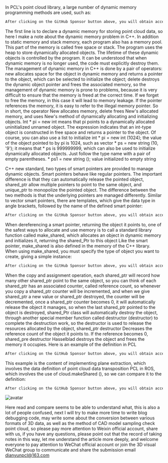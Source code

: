 In PCL's point cloud library, a large number of dynamic memory programming methods are used, such as: 

  ```python  
After clicking on the GitHub Sponsor button above, you will obtain access permissions to my private code repository ( https://github.com/slowlon/my_code_bar ) to view this blog code. By searching the code number of this blog, you can find the code you need, code number is: 2024020309573735826
  ```  
 The first line is to declare a dynamic memory for storing point cloud data, so here I make a note about the dynamic memory problem in C++. In addition to static memory and stack memory, each program also has a memory pool. This part of the memory is called free space or stack. The program uses the heap to store dynamically allocated objects. The lifetime of these dynamic objects is controlled by the program. It can be understood that when dynamic memory is no longer used, the code must explicitly destroy them. The management of dynamic memory in C++ is done by a pair of operators: new allocates space for the object in dynamic memory and returns a pointer to the object, which can be selected to initialize the object; delete destroys the dynamic object pointer and frees the associated memory, so the management of dynamic memory is prone to problems, because it is very difficult to ensure that the memory is freed at the correct time. If we forget to free the memory, in this case it will lead to memory leakage. If the pointer references the memory, it is easy to refer to the illegal memory pointer. So in short, the operator New allocates memory, delete frees New's allocated memory, and uses New's method of dynamically allocating and initializing objects. Int * pi = new int means that pi points to a dynamically allocated uninitialized unnamed object. The expression indicates that an int-type object is constructed in free space and returns a pointer to the object. Of course, you can also use a list to initialize int * pi = new int (1024); the value of the object pointed to by pi is 1024, such as vector * ps = new string (10, '9'); it means that * ps is 999999999, which can also be used to initialize dynamically allocated objects. Just follow the type name with a pair of empty parentheses. * ps1 = new string (); value initialized to empty string  

 C++ new standard, two types of smart pointers are provided to manage dynamic objects. Smart pointers behave like regular pointers. The important difference is that they can automatically release the pointed object, shared_ptr allow multiple pointers to point to the same object, and unique_ptr to monopolize the pointed object. The difference between the two methods is that the underlying pointers are managed differently. Similar to vector smart pointers, there are templates, which give the data type in angle brackets, followed by the name of the defined smart pointer: 

  ```python  
After clicking on the GitHub Sponsor button above, you will obtain access permissions to my private code repository ( https://github.com/slowlon/my_code_bar ) to view this blog code. By searching the code number of this blog, you can find the code you need, code number is: 2024020309573735826
  ```  
 When dereferencing a smart pointer, returning the object it points to, one of the safest ways to allocate and use memory is to call a standard library function called make_shared, which allocates an object in dynamic memory and initializes it, returning the shared_Ptr to this object Like the smart pointer, make_shared is also defined in the memory of the C++ library. When using make_shared, you must specify the type of object you want to create, giving a simple instance: 

  ```python  
After clicking on the GitHub Sponsor button above, you will obtain access permissions to my private code repository ( https://github.com/slowlon/my_code_bar ) to view this blog code. By searching the code number of this blog, you can find the code you need, code number is: 2024020309573735826
  ```  
 When the copy and assignment operation, each shared_ptr will record how many other shared_ptr point to the same object, so you can think of each shared_ptr has an associated counter, called reference count, so whenever you copy a shared_ptr counter will be incremented, and when we give shared_ptr a new value or shared_ptr destroyed, the counter will be decremented, once a shared_ptr counter becomes 0, it will automatically release the object it manages, so when the last shared_ptr pointed to the object is destroyed, shared_Ptr class will automatically destroy the object, through another special member function called destructor (destructor) to complete the destruction work, so the destructor is used to release the resources allocated by the object, shared_ptr destructor Decreases the reference count of the object it points to. If the reference becomes 0, shared_pre destructor Hasselblad destroys the object and frees the memory it occupies. Here is an example of the definition in PCL 

  ```python  
After clicking on the GitHub Sponsor button above, you will obtain access permissions to my private code repository ( https://github.com/slowlon/my_code_bar ) to view this blog code. By searching the code number of this blog, you can find the code you need, code number is: 2024020309573735826
  ```  
 This example is the content of implementing plane extraction, which involves the data definition of point cloud data transposition PCL in ROS, which involves the use of cloud.makeShared (), so we can compare it to the definition: 

  ```python  
After clicking on the GitHub Sponsor button above, you will obtain access permissions to my private code repository ( https://github.com/slowlon/my_code_bar ) to view this blog code. By searching the code number of this blog, you can find the code you need, code number is: 2024020309573735826
  ```  
 ![avatar]( 201805092111147) 

 Here read and compare seems to be able to understand what, this is also a lot of people confused, next I will try to make more time to write blog debugging code, may write some about the conversion between various formats of 3D data, as well as the method of CAD model sampling check point cloud, so please pay more attention to Weixin official account, share with us, if you have any questions, please point out that the record of taking notes in this way, let me understand the article more deeply, and welcome everyone to pay attention to WeChat official account or join the 3D visual WeChat group to communicate and share the submission email dianyunpcl@163.com 

